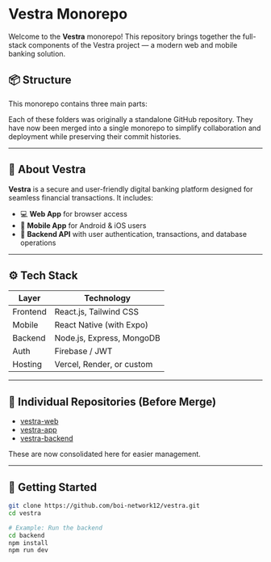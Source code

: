 # Vestra Monorepo

Welcome to the **Vestra** monorepo! This repository brings together the full-stack components of the Vestra project — a modern web and mobile banking solution.

## 📦 Structure

This monorepo contains three main parts:


Each of these folders was originally a standalone GitHub repository. They have now been merged into a single monorepo to simplify collaboration and deployment while preserving their commit histories.

---

## 🔧 About Vestra

**Vestra** is a secure and user-friendly digital banking platform designed for seamless financial transactions. It includes:

- 💻 **Web App** for browser access  
- 📱 **Mobile App** for Android & iOS users  
- 🔐 **Backend API** with user authentication, transactions, and database operations  

---

## ⚙️ Tech Stack

| Layer     | Technology                    |
|-----------|-------------------------------|
| Frontend  | React.js, Tailwind CSS        |
| Mobile    | React Native (with Expo)      |
| Backend   | Node.js, Express, MongoDB     |
| Auth      | Firebase / JWT                |
| Hosting   | Vercel, Render, or custom     |

---

## 📁 Individual Repositories (Before Merge)

- [vestra-web](https://github.com/boi-network12/vestra-web)
- [vestra-app](https://github.com/boi-network12/vestra-app)
- [vestra-backend](https://github.com/boi-network12/vestra-backend)

These are now consolidated here for easier management.

---

## 🚀 Getting Started

```bash
git clone https://github.com/boi-network12/vestra.git
cd vestra

# Example: Run the backend
cd backend
npm install
npm run dev
